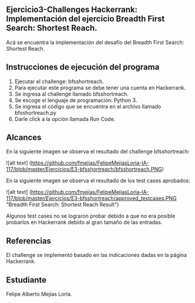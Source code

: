 ﻿
## Ejercicio3-Challenges Hackerrank: Implementación del ejercicio Breadth First Search: Shortest Reach.

Acá se encuentra la implementación del desafío del Breadth First Search: Shortest Reach.

## Instrucciones de ejecución del programa

1. Ejecutar el challenge: bfsshortreach.
2. Para ejecutar este programa se debe tener una cuenta en Hackerrank.
3. Se ingresa al challenge llamado bfsshortreach.
4. Se escoge el lenguaje de programación: Python 3.
5. Se ingresa el código que se encuentra en el archivo llamado bfsshortreach.py
6. Darle click a la opción llamada Run Code.

## Alcances

En la siguiente imagen se observa el resultado del challenge bfsshortreach:

![alt text] (https://github.com/fmejias/FelipeMejiasLoria-IA-117/blob/master/Ejercicios/E3-bfsshortreach/bfsshortreach.PNG)

En la siguiente imagen se observa el resultado de los test cases aprobados:

![alt text] (https://github.com/fmejias/FelipeMejiasLoria-IA-117/blob/master/Ejercicios/E3-bfsshortreach/approved_testcases.PNG "Breadth First Search: Shortest Reach Result")

Algunos test cases no se lograron probar debido a que no era posible probarlos en Hackerrank debido al gran tamaño de las entradas.

## Referencias

El challenge se implementó basado en las indicaciones dadas en la página Hackerrank. 

## Estudiante

Felipe Alberto Mejías Loría.
